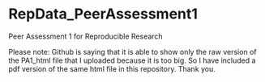 # RepData_PeerAssessment1
Peer Assessment 1 for Reproducible Research

Please note: Github is saying that it is able to show only the raw version of the PA1_html file that I uploaded because it is too big. So I have included a pdf version of the same html file in this repository. Thank you. 
